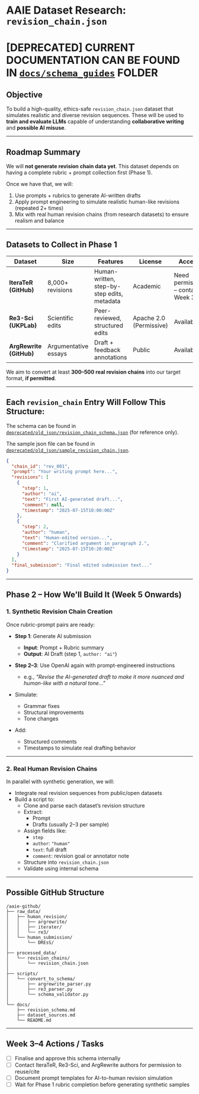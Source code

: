 # AAIE Dataset Research: `revision_chain.json`
# \[DEPRECATED\] CURRENT DOCUMENTATION CAN BE FOUND IN [`docs/schema_guides`](../../docs/schema_guides/) FOLDER

## Objective

To build a high-quality, ethics-safe `revision_chain.json` dataset that simulates realistic and diverse revision sequences. These will be used to **train and evaluate LLMs** capable of understanding **collaborative writing** and **possible AI misuse**.

---

## Roadmap Summary

We will **not generate revision chain data yet**. This dataset depends on having a complete rubric + prompt collection first (Phase 1).

Once we have that, we will:

1. Use prompts + rubrics to generate AI-written drafts  
2. Apply prompt engineering to simulate realistic human-like revisions (repeated 2+ times)  
3. Mix with real human revision chains (from research datasets) to ensure realism and balance  

---

## Datasets to Collect in Phase 1

| Dataset              | Size             | Features                                     | License                | Access                          |
|----------------------|------------------|----------------------------------------------|------------------------|----------------------------------|
| **IteraTeR (GitHub)**| 8,000+ revisions | Human-written, step-by-step edits, metadata  | Academic               | Need permission – contact Week 3–4 |
| **Re3-Sci (UKPLab)** | Scientific edits | Peer-reviewed, structured edits              | Apache 2.0 (Permissive)| Available                        |
| **ArgRewrite (GitHub)** | Argumentative essays | Draft + feedback annotations         | Public                 | Available                        |

We aim to convert at least **300–500 real revision chains** into our target format, **if permitted**.

---

## Each `revision_chain` Entry Will Follow This Structure:

The schema can be found in [`deprecated/old_json/revision_chain_schema.json`](../old_json/revision_chain_schema.json) (for reference only).

The sample json file can be found in [`deprecated/old_json/sample_revision_chain.json`](../old_json/sample_revision_chain.json).

```json
{
  "chain_id": "rev_001",
  "prompt": "Your writing prompt here...",
  "revisions": [
    {
      "step": 1,
      "author": "ai",
      "text": "First AI-generated draft...",
      "comment": null,
      "timestamp": "2025-07-15T10:00:00Z"
    },
    {
      "step": 2,
      "author": "human",
      "text": "Human-edited version...",
      "comment": "Clarified argument in paragraph 2.",
      "timestamp": "2025-07-15T10:20:00Z"
    }
  ],
  "final_submission": "Final edited submission text..."
}
```

---

## Phase 2 – How We'll Build It (Week 5 Onwards)

### 1. **Synthetic Revision Chain Creation**

Once rubric-prompt pairs are ready:

- **Step 1**: Generate AI submission  
  - **Input**: Prompt + Rubric summary  
  - **Output**: AI Draft (step 1, `author: "ai"`)

- **Step 2–3**: Use OpenAI again with prompt-engineered instructions  
  - e.g., *"Revise the AI-generated draft to make it more nuanced and human-like with a natural tone…"*

- Simulate:
  - Grammar fixes
  - Structural improvements
  - Tone changes

- Add:
  - Structured comments
  - Timestamps to simulate real drafting behavior

---

### 2. **Real Human Revision Chains**

In parallel with synthetic generation, we will:

- Integrate real revision sequences from public/open datasets
- Build a script to:
  - Clone and parse each dataset’s revision structure
  - Extract:
    - Prompt
    - Drafts (usually 2–3 per sample)
  - Assign fields like:
    - `step`
    - `author`: `"human"`
    - `text`: full draft
    - `comment`: revision goal or annotator note
  - Structure into `revision_chain.json`
  - Validate using internal schema

---

## Possible GitHub Structure

```
/aaie-github/
├── raw_data/
│   ├── human_revision/
│   │   ├── argrewrite/
│   │   ├── iterater/
│   │   └── re3/
│   └── human_submission/
│       └── DREsS/
│
├── processed_data/
│   └── revision_chains/
│       └── revision_chain.json
│
├── scripts/
│   └── convert_to_schema/
│       ├── argrewrite_parser.py
│       ├── re3_parser.py
│       └── schema_validator.py
│
└── docs/
    ├── revision_schema.md
    ├── dataset_sources.md
    └── README.md
```

---

## Week 3–4 Actions / Tasks

- [ ] Finalise and approve this schema internally  
- [ ] Contact IteraTeR, Re3-Sci, and ArgRewrite authors for permission to reuse/cite  
- [ ] Document prompt templates for AI-to-human revision simulation  
- [ ] Wait for Phase 1 rubric completion before generating synthetic samples  
